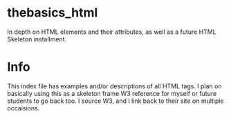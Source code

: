 # thebasics_html
In depth on HTML elements and their attributes, as well as a future HTML Skeleton installment.

# Info
This index file has examples and/or descriptions of all HTML tags. I plan on basically using this as a skeleton frame W3 reference for myself or future students to go back too. I source W3, and I link back to their site on multiple occaisions. 
